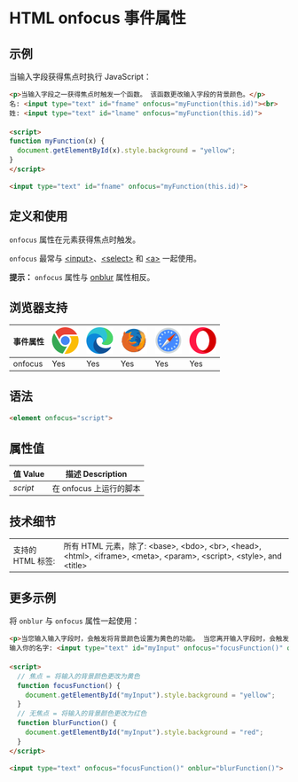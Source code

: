 HTML onfocus 事件属性
===

## 示例

当输入字段获得焦点时执行 JavaScript：

```html idoc:preview:iframe
<p>当输入字段之一获得焦点时触发一个函数。 该函数更改输入字段的背景颜色。</p>
名: <input type="text" id="fname" onfocus="myFunction(this.id)"><br>
姓: <input type="text" id="lname" onfocus="myFunction(this.id)">

<script>
function myFunction(x) {
  document.getElementById(x).style.background = "yellow";
}
</script>
```

```html
<input type="text" id="fname" onfocus="myFunction(this.id)">
```

## 定义和使用

`onfocus` 属性在元素获得焦点时触发。

`onfocus` 最常与 [\<input>](../tags/input.md)、[\<select>](../tags/select.md) 和 [\<a>](../tags/a.md) 一起使用。

**提示：** `onfocus` 属性与 [onblur](./onblur.md) 属性相反。

## 浏览器支持

| 事件属性 | ![chrome][1] | ![edge][2] | ![firefox][3] | ![safari][4] | ![opera][5] |
| --- | --- | --- | --- | --- | --- |
| onfocus         | Yes | Yes | Yes | Yes | Yes |
<!--rehype:style=width: 100%; display: inline-table;-->

## 语法

```html
<element onfocus="script">
```

## 属性值

| 值 Value | 描述 Description |
| --- | --- |
| *script* | 在 onfocus 上运行的脚本 |
<!--rehype:style=width: 100%; display: inline-table;-->

## 技术细节

|   |   |
| ---- | ---- |
| 支持的 HTML 标签: | 所有 HTML 元素，除了: \<base>, \<bdo>, \<br>, \<head>, \<html>, \<iframe>, \<meta>, \<param>, \<script>, \<style>, and \<title> |

## 更多示例

将 `onblur` 与 `onfocus` 属性一起使用：

```html idoc:preview:iframe
<p>当您输入输入字段时，会触发将背景颜色设置为黄色的功能。 当您离开输入字段时，会触发一个函数，将背景颜色设置为红色。</p>
输入你的名字: <input type="text" id="myInput" onfocus="focusFunction()" onblur="blurFunction()">

<script>
  // 焦点 = 将输入的背景颜色更改为黄色
  function focusFunction() {
    document.getElementById("myInput").style.background = "yellow";
  }
  // 无焦点 = 将输入的背景颜色更改为红色
  function blurFunction() {
    document.getElementById("myInput").style.background = "red";
  }
</script>
```

```html
<input type="text" onfocus="focusFunction()" onblur="blurFunction()">
```

[1]: ../assets/chrome.svg
[2]: ../assets/edge.svg
[3]: ../assets/firefox.svg
[4]: ../assets/safari.svg
[5]: ../assets/opera.svg

